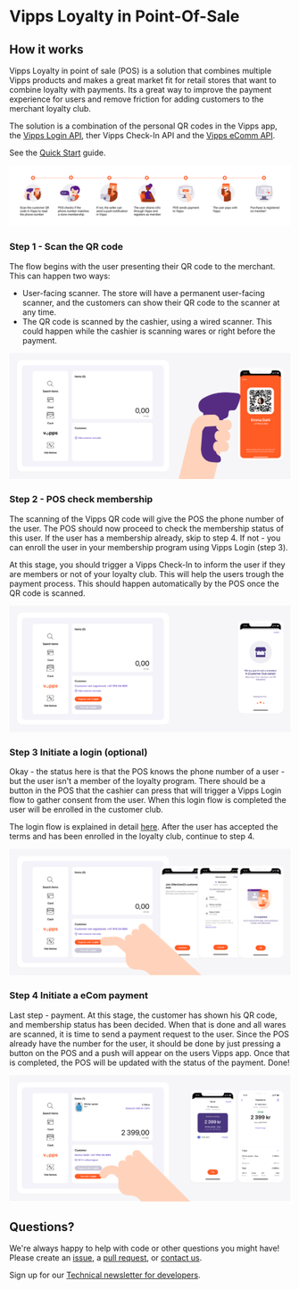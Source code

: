 <!-- START_METADATA
---
title: Introduction
sidebar_position: 1
---
END_METADATA -->

# Vipps Loyalty in Point-Of-Sale

## How it works

Vipps Loyalty in point of sale (POS) is a solution that combines multiple Vipps products and makes a great market fit for retail stores that want to combine loyalty with payments. Its a great way to improve the payment experience for users and remove friction for adding customers to the merchant loyalty club.

The solution is a combination of the personal QR codes in the Vipps app,
the
[Vipps Login API](https://vippsas.github.io/vipps-developer-docs/docs/APIs/login-api),
ther Vipps Check-In API
and the
[Vipps eComm API](https://vippsas.github.io/vipps-developer-docs/docs/APIs/ecom-api).

 See the [Quick Start](quick-start.md) guide.

![Loyalty Flow](images/POS_flow.png)

### Step 1 - Scan the QR code

The flow begins with the user presenting their QR code to the merchant. This can happen two ways:
 - User-facing scanner. The store will have a permanent user-facing scanner, and the customers can show their QR code to the scanner at any time.
 - The QR code is scanned by the cashier, using a wired scanner. This could happen while the cashier is scanning wares or right before the payment.

![Loyalty Flow](images/POS_step_1.png)

### Step 2 - POS check membership

The scanning of the Vipps QR code will give the POS the phone number of the user. The POS should now proceed to check the membership status of this user.
If the user has a membership already, skip to step 4. If not - you can enroll the user in your membership program using Vipps Login (step 3).

At this stage, you should trigger a Vipps Check-In to inform the user if they are members or not of your loyalty club. This will help the users trough the payment process. This should happen automatically by the POS once the QR code is scanned.

![Loyalty Flow](images/POS_step_2.png)

### Step 3 Initiate a login (optional)

Okay - the status here is that the POS knows the phone number of a user - but the user isn't a member of the loyalty program. There should be a button in the POS that the cashier can press that will trigger a Vipps Login flow to gather consent from the user. When this login flow is completed the user will be enrolled in the customer club.

The login flow is explained in detail
[here](https://vippsas.github.io/vipps-developer-docs/docs/APIs/login-api/vipps-login-api#vipps-login-from-phone-number).
After the user has accepted the terms and has been enrolled in the loyalty club, continue to step 4.

![Loyalty Flow](images/POS_step_3.png)

### Step 4 Initiate a eCom payment

Last step - payment. At this stage, the customer has shown his QR code, and membership status has been decided. When that is done and all wares are scanned, it is time to send a payment request to the user. Since the POS already have the number for the user, it should be done by just pressing a button on the POS and a push will appear on the users Vipps app. Once that is completed, the POS will be updated with the status of the payment. Done!

![Loyalty Flow](images/POS_step_4.png)

## Questions?

We're always happy to help with code or other questions you might have!
Please create an [issue](https://github.com/vippsas/vipps-ecom-api/issues),
a [pull request](https://github.com/vippsas/vipps-eCom-api/pulls),
or [contact us](https://github.com/vippsas/vipps-developers/blob/master/contact.md).

Sign up for our [Technical newsletter for developers](https://github.com/vippsas/vipps-developers/tree/master/newsletters).
